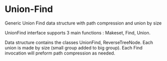 # Union-Find
Generic Union Find data structure with path compression and union by size

UnionFind interface supports 3 main functions : Makeset, Find, Union.

Data structure contains the classes UnionFind, ReverseTreeNode. Each union is made by size (small group added to big group). Each Find invocation will preform path compression as needed.
